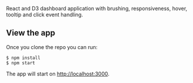 
React and D3 dashboard application with brushing, responsiveness, hover, tooltip and click event handling.

## View the app

Once you clone the repo you can run:

`$ npm install`<br>
`$ npm start`

The app will start on  [http://localhost:3000](http://localhost:3000).

